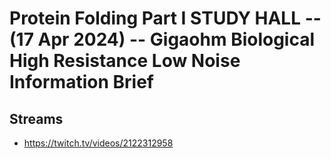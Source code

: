 # Protein Folding Part I STUDY HALL -- (17 Apr 2024) -- Gigaohm Biological High Resistance Low Noise Information Brief

## Streams
- https://twitch.tv/videos/2122312958

